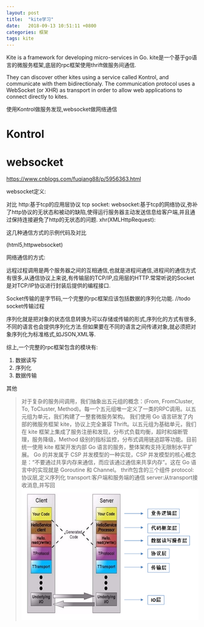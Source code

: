 ```yaml
---
layout: post
title:  "kite学习"
date:   2018-09-13 10:51:11 +0800
categories: 框架
tags: kite
---
```




 Kite is a framework for developing micro-services in Go.
 kite是一个基于go语言的微服务框架,底层的rpc框架使用thrift做服务间通信.

They can discover other kites using a service called Kontrol, and communicate with them bidirectionaly. The communication protocol uses a WebSocket (or XHR) as transport in order to allow web applications to connect directly to kites.

使用Kontrol做服务发现,websocket做网络通信

# Kontrol


# websocket
https://www.cnblogs.com/fuqiang88/p/5956363.html

websocket定义:

对比
http:基于tcp的应用层协议
tcp
socket:
websocket:基于tcp的网络协议,弥补了http协议的无状态和被动的缺陷,使得运行服务器主动发送信息给客户端,并且通过保持连接避免了http的无状态的问题.
xhr(XMLHttpRequest):

这几种通信方式的示例代码及对比

(html5,httpwebsocket)

网络通信的方式:

远程过程调用是两个服务器之间的互相通信,也就是进程间通信,进程间的通信方式有很多,从通信协议上来说,有传输层的TCP/IP,应用层的HTTP.常常听说的Socket是对TCP/IP协议进行封装后提供的编程接口.

Socket传输的是字节码,一个完整的rpc框架应该包括数据的序列化功能.
//todo socket传输过程


序列化就是把对象的状态信息转换为可以存储或传输的形式,序列化的方式有很多,不同的语言也会提供序列化方法.但如果要在不同的语言之间传递对象,就必须把对象序列化为标准格式,如JSON,XML等.


综上,一个完整的rpc框架包含的模块有:
1. 数据读写
2. 序列化
3. 数据传输










其他
>对于复杂的服务间调用，我们抽象出五元组的概念：(From, FromCluster, To, ToCluster,  Method)。每一个五元组唯一定义了一类的RPC调用。以五元组为单元，我们构建了一整套微服务架构。
> 我们使用 Go 语言研发了内部的微服务框架 kite，协议上完全兼容 Thrift。以五元组为基础单元，我们在 kite 框架上集成了服务注册和发现，分布式负载均衡，超时和熔断管理，服务降级，Method 级别的指标监控，分布式调用链追踪等功能。目前统一使用 kite 框架开发内部 Go 语言的服务，整体架构支持无限制水平扩展。
> Go 的并发属于 CSP 并发模型的一种实现，CSP 并发模型的核心概念是：“不要通过共享内存来通信，而应该通过通信来共享内存”。这在 Go 语言中的实现就是 Goroutine 和 Channel。
>thrift包含的三个组件
protocol:协议层,定义序列化
transport:客户端和服务端的通信
server:从transport接收消息,并写回
>![](/_pic/201809/thrift-struct.png)
